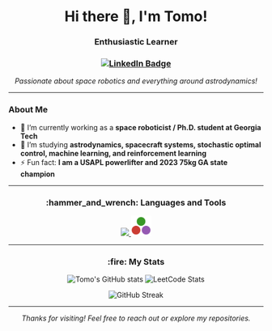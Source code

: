 

<h1 align="center">Hi there 👋, I'm Tomo! </h1>
<h3 align="center">Enthusiastic Learner</h3>

<h3 align="center">
  <div id="badges">
    <a href="https://www.linkedin.com/in/tomohiro-sasaki/">
      <img src="https://img.shields.io/badge/LinkedIn-blue?style=for-the-badge&logo=linkedin&logoColor=white" alt="LinkedIn Badge"/>
    </a>
  </div>
</h3>

<p align="center">
  <em>
  Passionate about space robotics and everything around astrodynamics!
  </em>
</p>

---

### About Me
- 🔭 I’m currently working as a **space roboticist / Ph.D. student at Georgia Tech**  
- 🌱 I’m studying **astrodynamics, spacecraft systems, stochastic optimal control, machine learning, and reinforcement learning**  
- ⚡ Fun fact: **I am a USAPL powerlifter and 2023 75kg GA state champion**  

---

<h3 align="center">:hammer_and_wrench: Languages and Tools</h3>

<p align="center">
  <a href="https://skillicons.dev">
    <img src="https://skillicons.dev/icons?i=anaconda,bash,cpp,cmake,docker,git,github,latex,linux,matlab,py,pytorch,ros,vscode" />
  </a>
  <a href="https://julialang.org/" target="_blank" rel="noreferrer">
    <img src="https://github.com/JuliaLang/julia-logo-graphics/blob/master/images/julia-dots.svg" alt="Julia" width="40" height="40"/>
  </a>
</p>

---

<h3 align="center">:fire: My Stats</h3>

<p align="center">
  <img src="https://github-readme-stats.vercel.app/api?username=astomodynamics&show_icons=true" alt="Tomo's GitHub stats" />
  <img src="https://leetcode.card.workers.dev/astomodynamics?theme=auto&font=baloo&extension=null" alt="LeetCode Stats" />
</p>

<p align="center">
  <img src="https://github-readme-streak-stats.herokuapp.com/?user=astomodynamics" alt="GitHub Streak" />
</p>

---

<p align="center">
  <em>Thanks for visiting! Feel free to reach out or explore my repositories.</em>
</p>

